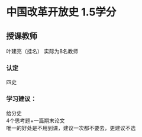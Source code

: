 # 中国改革开放史 1.5学分
## 授课教师
叶建亮（挂名） 
实际为8名教师

### 认定
四史

### 学习建议：
给分史  
4个思考题+一篇期末论文  
唯一的好处是不用到课，建议一次都不要去，更建议不选  